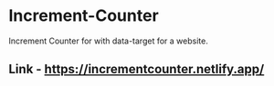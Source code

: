 # Increment-Counter
Increment Counter for with data-target for a website.
## Link - https://incrementcounter.netlify.app/
